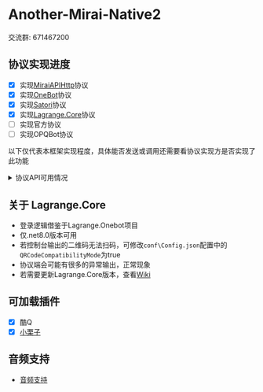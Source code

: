 # Another-Mirai-Native2

交流群: 671467200


## 协议实现进度
- [x] 实现[MiraiAPIHttp](https://github.com/project-mirai/mirai-api-http)协议
- [x] 实现[OneBot](https://github.com/botuniverse/onebot-11)协议
- [x] 实现[Satori](https://satori.js.org/zh-CN/introduction.html)协议
- [x] 实现[Lagrange.Core](https://github.com/LagrangeDev/Lagrange.Core)协议
- [ ] 实现官方协议
- [ ] 实现OPQBot协议

以下仅代表本框架实现程度，具体能否发送或调用还需要看协议实现方是否实现了此功能

<details>
  <summary>协议API可用情况</summary>

  ## 协议API可用情况
| | 撤回消息 | Cookie | CsrfToken | 好友列表 | 群组信息 | 群组列表 | 群成员信息 | 群成员列表 | 账号昵称 | 账号 ID | 获取陌生人信息 |发送群组信息  | 发送名片赞 | 发送单聊信息 | 发送讨论组信息 | 主动离开讨论组 | 处理好友添加请求 | 处理群组添加请求 | 设置群管理 | 设置群组匿名 | 禁言群匿名成员 | 禁言群成员 | 设置群组成员名片 | 移除群组成员 | 主动离开群组 |  设置群组成员头衔| 设置群组全员禁言 |
| -- | -- | -- | -- | -- | -- | -- | -- | -- | -- | -- | -- |--  | -- | -- | -- | -- | -- | -- | -- | -- | -- | --| -- | -- | -- |  --| -- |
| MiraiApiHttp | ⭕ | ❌ | ❌ | ⭕ | ⭕ | ⭕ | ⭕ | ⭕ | ⭕ | ⭕ | ❓ |⭕  | ❌ | ⭕ | ❌ | ❌ | ⭕ | ⭕ | ⭕ | ⭕ | ⭕ | ⭕ | ⭕ | ⭕ | ⭕ |  ⭕| ⭕ |
| OneBot v11 | ⭕ | ⭕ | ⭕ | ⭕ | ⭕ | ⭕ | ⭕ | ⭕ | ⭕ | ⭕ | ⭕ |⭕  | ⭕ | ⭕ |⭕ | ⭕ | ⭕ | ⭕ | ⭕ | ⭕ | ⭕ | ⭕ | ⭕ | ⭕ | ⭕ |  ⭕| ⭕ |
| Satori v1 | ⭕ | ❌ | ❌ | ⭕ | ⭕ | ⭕ | ❓ | ❓ | ⭕ | ⭕ | ❌ |⭕  | ❌ | ⭕ | ❌ | ❌ | ⭕ | ⭕ | ❌ | ❌ | ❌ | ⭕ | ❌ | ⭕ | ⭕ |  ❌| ⭕ |
| Lagrange.Core | ⭕ | ⭕ | ❌ | ⭕ | ⭕ | ⭕ | ⭕ | ⭕ | ⭕ | ⭕ | ⭕ |⭕  | ⭕ | ⭕ |❌ | ❌ | ⭕ | ⭕ | ⭕ | ⭕ | ⭕ | ⭕ | ⭕ | ⭕ | ⭕ |  ⭕| ⭕ |

## 协议CQ码可发送情况
||MiraiAPIHttp|OneBot v11|Satori v1|Lagrange.Core|
|--|--|--|--|--|
|face|⭕|⭕|⭕|⭕|
|image|⭕|⭕|⭕|⭕|
|record|⭕|⭕|⭕|⭕|
|at|⭕|⭕|⭕|⭕|
|dice|⭕|⭕|❌|❌|
|music|⭕|⭕|❌|❌|
|rich|⭕|⭕|❌|❌|
|reply|⭕|⭕|❌|⭕|

## 协议CQ码可解析情况
||MiraiAPIHttp|OneBot v11|Satori v1|Lagrange.Core|
|--|--|--|--|--|
|face|⭕|⭕|⭕|⭕|
|bigface|⭕|⭕|❌|⭕|
|image|⭕|⭕|⭕|⭕|
|flashimage|⭕|⭕|❌|⭕|
|record|⭕|⭕|⭕|⭕|
|at|⭕|⭕|⭕|⭕|
|atall|⭕|⭕|❌|⭕|
|dice|⭕|⭕|❌|❌|
|music|⭕|⭕|❌|❌|
|xml|⭕|⭕|❌|⭕|
|json|⭕|⭕|❌|⭕|
|app|⭕|⭕|❌|⭕|
|rich|⭕|⭕|❌|⭕|
|reply|⭕|⭕|❌|⭕|
|poke|⭕|⭕|❌|❌|

</details>

## 关于 Lagrange.Core
- 登录逻辑借鉴于Lagrange.Onebot项目
- 仅.net8.0版本可用
- 若控制台输出的二维码无法扫码，可修改`conf\Config.json`配置中的`QRCodeCompatibilityMode`为true
- 协议端会可能有很多的异常输出，正常现象
- 若需要更新Lagrange.Core版本，查看[Wiki](https://github.com/Hellobaka/Another-Mirai-Native2/wiki/%E6%9B%B4%E6%96%B0Lagrange.Core%E7%89%88%E6%9C%AC)

## 可加载插件
- [x] 酷Q
- [x] [小栗子](https://github.com/Hellobaka/Another-Mirai-Native2/wiki/%E5%8A%A0%E8%BD%BD%E5%B0%8F%E6%A0%97%E5%AD%90%E6%8F%92%E4%BB%B6)

## 音频支持
- [音频支持](https://github.com/Hellobaka/Another-Mirai-Native2/wiki/%E9%9F%B3%E9%A2%91%E6%94%AF%E6%8C%81)
